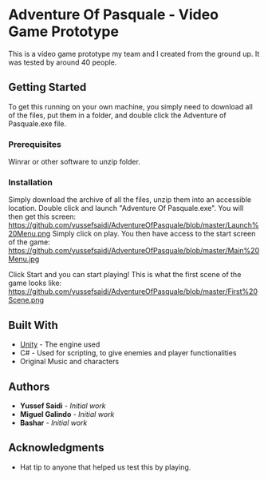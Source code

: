 # Adventure Of Pasquale - Video Game Prototype

This is a video game prototype my team and I created from the ground up. It was tested by around 40 people.

## Getting Started

To get this running on your own machine, you simply need to download all of the files, put them in a folder, and double click the Adventure of Pasquale.exe file.

### Prerequisites

Winrar or other software to unzip folder.

### Installation

Simply download the archive of all the files, unzip them into an accessible location. Double click and launch "Adventure Of Pasquale.exe". You will then get this screen: https://github.com/yussefsaidi/AdventureOfPasquale/blob/master/Launch%20Menu.png
Simply click on play.
You then have access to the start screen of the game: https://github.com/yussefsaidi/AdventureOfPasquale/blob/master/Main%20Menu.jpg

Click Start and you can start playing! This is what the first scene of the game looks like: https://github.com/yussefsaidi/AdventureOfPasquale/blob/master/First%20Scene.png

## Built With

* [Unity](https://unity.com/) - The engine used
* C# - Used for scripting, to give enemies and player functionalities
* Original Music and characters

## Authors

* **Yussef Saidi** - *Initial work*
* **Miguel Galindo** - *Initial work*
* **Bashar** - *Initial work*

## Acknowledgments

* Hat tip to anyone that helped us test this by playing.



